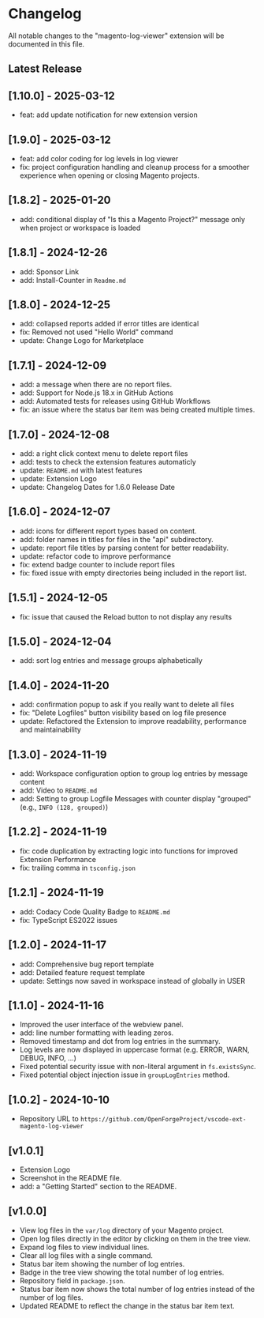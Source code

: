 # Changelog

All notable changes to the "magento-log-viewer" extension will be documented in this file.

## Latest Release

## [1.10.0] - 2025-03-12

- feat: add update notification for new extension version

## [1.9.0] - 2025-03-12

- feat: add color coding for log levels in log viewer
- fix: project configuration handling and cleanup process for a smoother experience when opening or closing Magento projects.

## [1.8.2] - 2025-01-20

- add: conditional display of "Is this a Magento Project?" message only when project or workspace is loaded

## [1.8.1] - 2024-12-26

- add: Sponsor Link
- add: Install-Counter in `Readme.md`

## [1.8.0] - 2024-12-25

- add: collapsed reports added if error titles are identical
- fix: Removed not used "Hello World" command
- update: Change Logo for Marketplace

## [1.7.1] - 2024-12-09

- add: a message when there are no report files.
- add: Support for Node.js 18.x in GitHub Actions
- add: Automated tests for releases using GitHub Workflows
- fix: an issue where the status bar item was being created multiple times.

## [1.7.0] - 2024-12-08

- add: a right click context menu to delete report files
- add: tests to check the extension features automaticly
- update: `README.md` with latest features
- update: Extension Logo
- update: Changelog Dates for 1.6.0 Release Date

## [1.6.0] - 2024-12-07

- add: icons for different report types based on content.
- add: folder names in titles for files in the "api" subdirectory.
- update: report file titles by parsing content for better readability.
- update: refactor code to improve performance
- fix: extend badge counter to include report files
- fix: fixed issue with empty directories being included in the report list.
## [1.5.1] - 2024-12-05

- fix: issue that caused the Reload button to not display any results

## [1.5.0] - 2024-12-04

- add: sort log entries and message groups alphabetically

## [1.4.0] - 2024-11-20

- add: confirmation popup to ask if you really want to delete all files
- fix: "Delete Logfiles" button visibility based on log file presence
- update: Refactored the Extension to improve readability, performance and maintainability

## [1.3.0] - 2024-11-19

- add: Workspace configuration option to group log entries by message content
- add: Video to `README.md`
- add: Setting to group Logfile Messages with counter display "grouped" (e.g., `INFO (128, grouped)`)

## [1.2.2] - 2024-11-19

- fix: code duplication by extracting logic into functions for improved Extension Performance
- fix: trailing comma in `tsconfig.json`

## [1.2.1] - 2024-11-19

- add: Codacy Code Quality Badge to `README.md`
- fix: TypeScript ES2022 issues

## [1.2.0] - 2024-11-17

- add: Comprehensive bug report template
- add: Detailed feature request template
- update: Settings now saved in workspace instead of globally in USER

## [1.1.0] - 2024-11-16

- Improved the user interface of the webview panel.
- add: line number formatting with leading zeros.
- Removed timestamp and dot from log entries in the summary.
- Log levels are now displayed in uppercase format (e.g. ERROR, WARN, DEBUG, INFO, ...)
- Fixed potential security issue with non-literal argument in `fs.existsSync`.
- Fixed potential object injection issue in `groupLogEntries` method.

## [1.0.2] - 2024-10-10

- Repository URL to `https://github.com/OpenForgeProject/vscode-ext-magento-log-viewer`

## [v1.0.1]

- Extension Logo
- Screenshot in the README file.
- add: a "Getting Started" section to the README.

## [v1.0.0]

- View log files in the `var/log` directory of your Magento project.
- Open log files directly in the editor by clicking on them in the tree view.
- Expand log files to view individual lines.
- Clear all log files with a single command.
- Status bar item showing the number of log entries.
- Badge in the tree view showing the total number of log entries.
- Repository field in `package.json`.
- Status bar item now shows the total number of log entries instead of the number of log files.
- Updated README to reflect the change in the status bar item text.
